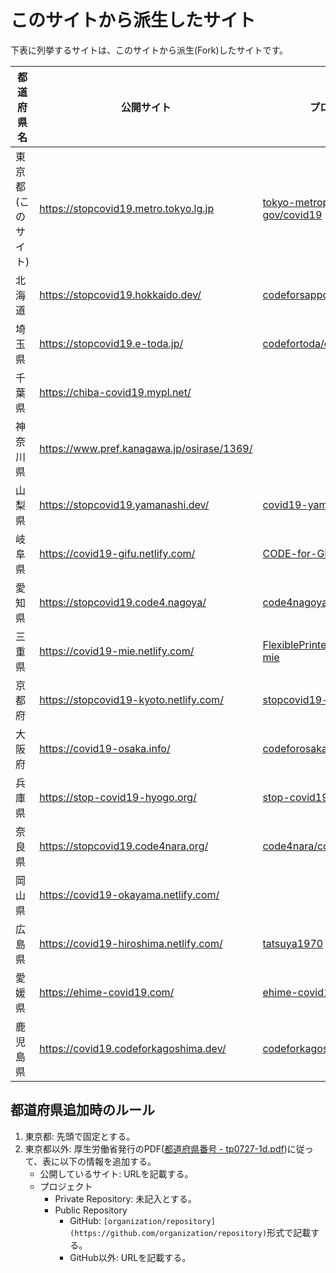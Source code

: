 # このサイトから派生したサイト

下表に列挙するサイトは、このサイトから派生(Fork)したサイトです。

都道府県名 | 公開サイト | プロジェクト
------------ | ------------- | -------------
東京都(このサイト)|https://stopcovid19.metro.tokyo.lg.jp|[tokyo-metropolitan-gov/covid19](https://github.com/tokyo-metropolitan-gov/covid19)|
<!-- 01 -->北海道|https://stopcovid19.hokkaido.dev/|[codeforsapporo/covid19](https://github.com/codeforsapporo/covid19)|
<!-- 11 -->埼玉県|https://stopcovid19.e-toda.jp/|[codefortoda/covid19-saitama](https://github.com/codefortoda/covid19-saitama)|
<!-- 12 -->千葉県|https://chiba-covid19.mypl.net/| |
<!-- 14 -->神奈川県|https://www.pref.kanagawa.jp/osirase/1369/| |
<!-- 19 -->山梨県|https://stopcovid19.yamanashi.dev/|[covid19-yamanashi/covid19](https://github.com/covid19-yamanashi/covid19)|
<!-- 21 -->岐阜県|https://covid19-gifu.netlify.com/|[CODE-for-GIFU/covid19](https://github.com/CODE-for-GIFU/covid19)|
<!-- 23 -->愛知県|https://stopcovid19.code4.nagoya/|[code4nagoya/covid19](https://github.com/code4nagoya/covid19)|
<!-- 24 -->三重県|https://covid19-mie.netlify.com/|[FlexiblePrintedCircuits/covid19-mie](https://github.com/FlexiblePrintedCircuits/covid19-mie)|
<!-- 26 -->京都府|https://stopcovid19-kyoto.netlify.com/|[stopcovid19-kyoto/covid19](https://github.com/stopcovid19-kyoto/covid19)|
<!-- 27 -->大阪府|https://covid19-osaka.info/|[codeforosaka/covid19](https://github.com/codeforosaka/covid19)|
<!-- 28 -->兵庫県|https://stop-covid19-hyogo.org/|[stop-covid19-hyogo/covid19](https://github.com/stop-covid19-hyogo/covid19)|
<!-- 29 -->奈良県|https://stopcovid19.code4nara.org/|[code4nara/covid19](https://github.com/code4nara/covid19)|
<!-- 33 -->岡山県|https://covid19-okayama.netlify.com/||
<!-- 34 -->広島県|https://covid19-hiroshima.netlify.com/|[tatsuya1970](https://github.com/tatsuya1970/covid19)|
<!-- 38 -->愛媛県|https://ehime-covid19.com/|[ehime-covid19/covid19](https://github.com/ehime-covid19/covid19)|
<!-- 46 -->鹿児島県|https://covid19.codeforkagoshima.dev/|[codeforkagoshima/covid19](https://github.com/codeforkagoshima/covid19)

## 都道府県追加時のルール

1. 東京都: 先頭で固定とする。
1. 東京都以外: 厚生労働省発行のPDF([都道府県番号 - tp0727-1d.pdf](https://www.mhlw.go.jp/topics/2007/07/dl/tp0727-1d.pdf))に従って、表に以下の情報を追加する。
   - 公開しているサイト: URLを記載する。
   - プロジェクト
      - Private Repository: 未記入とする。
      - Public Repository
         - GitHub: `[organization/repository](https://github.com/organization/repository)`形式で記載する。
         - GitHub以外: URLを記載する。
